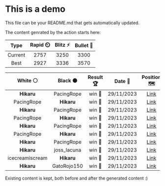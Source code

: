 # This is a demo

This file can be your README.md that gets automatically updated.

The content genrated by the action starts here:

<!--START_SECTION:chessStats-->
<!-- Automatically generated with https://github.com/Balastrong/chess-stats-action -->

| Type | Rapid ⏲️ | Blitz ⚡ | Bullet 🔫 |
|:---:|:---:|:---:|:---:|
| Current | 2757 | 3250 | 3300 |
| Best | 2927 | 3336 | 3570 |

| White ⚪ | Black ⚫ | Result 🏆 | Date 📅 | Position 🗺️ | Type 🕕 |
|:---:|:---:|:---:|:---:|:---:|:---:|
| **Hikaru** | PacingRope | win 🥇 | 29/11/2023 | <a href="http://www.ee.unb.ca/cgi-bin/tervo/fen.pl?select=3r2k1/p1br1Bp1/5n1p/5Q2/1q1R4/1P4P1/PB3P1P/4R1K1 b - -">Link</a> | Blitz |
| PacingRope | **Hikaru** | win 🥇 | 29/11/2023 | <a href="http://www.ee.unb.ca/cgi-bin/tervo/fen.pl?select=1k6/5p2/p5p1/Pb1pp1P1/8/4K3/2P5/3B4 w - -">Link</a> | Blitz |
| **Hikaru** | PacingRope | win 🥇 | 29/11/2023 | <a href="http://www.ee.unb.ca/cgi-bin/tervo/fen.pl?select=3r2k1/1q1bppbp/2P2np1/3p4/3B4/4PN2/2PNBPPP/1Q2K2R b K -">Link</a> | Blitz |
| PacingRope | **Hikaru** | win 🥇 | 29/11/2023 | <a href="http://www.ee.unb.ca/cgi-bin/tervo/fen.pl?select=8/8/8/8/8/5K2/3kp1N1/4n3 w - -">Link</a> | Blitz |
| **Hikaru** | PacingRope | win 🥇 | 29/11/2023 | <a href="http://www.ee.unb.ca/cgi-bin/tervo/fen.pl?select=6k1/2R5/3KB1P1/2p5/3bP3/8/r7/8 b - -">Link</a> | Blitz |
| PacingRope | **Hikaru** | win 🥇 | 29/11/2023 | <a href="http://www.ee.unb.ca/cgi-bin/tervo/fen.pl?select=r4rk1/pp1Bqpbp/2n3p1/2Pp4/1P1p4/5RN1/P5PP/1R1Q3K w - -">Link</a> | Blitz |
| **Hikaru** | PacingRope | win 🥇 | 29/11/2023 | <a href="http://www.ee.unb.ca/cgi-bin/tervo/fen.pl?select=8/3Q4/5K2/3k4/5p1p/5P1P/8/2q5 b - -">Link</a> | Blitz |
| **Hikaru** | joss_lacuna | win 🥇 | 29/11/2023 | <a href="http://www.ee.unb.ca/cgi-bin/tervo/fen.pl?select=8/8/5R2/P7/5k2/1K2p3/7r/8 b - -">Link</a> | Blitz |
| icecreamiscream | **Hikaru** | win 🥇 | 29/11/2023 | <a href="http://www.ee.unb.ca/cgi-bin/tervo/fen.pl?select=8/6k1/1p4p1/p4RQp/3p1K1P/P3r1P1/1P3q2/8 w - -">Link</a> | Blitz |
| **Hikaru** | GatoRojo150 | win 🥇 | 29/11/2023 | <a href="http://www.ee.unb.ca/cgi-bin/tervo/fen.pl?select=3k3r/3pb2p/1pn3p1/4p3/PP2Bpqn/B1PQ4/3P1PPP/R4K1R b - -">Link</a> | Blitz |

<!--END_SECTION:chessStats-->

Existing content is kept, both before and after the generated content :)
